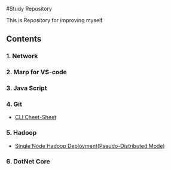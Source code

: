 #Study Repository

This is Repository for improving myself

## Contents

### 1. Network
### 2. Marp for VS-code
### 3. Java Script
### 4. Git
* [CLI Cheet-Sheet](./git/cheet-sheet.md)
### 5. Hadoop
* [Single Node Hadoop Deployment(Pseudo-Distributed Mode)](./hdoop/single-node/install.md)
### 6. DotNet Core

<!-- ## 1. Network

### Reference
https://kentakang.com/133

## 2. Marp for VS-code

## 3. Java Script

### Reference
https://poiemaweb.com/js-hello-world -->

